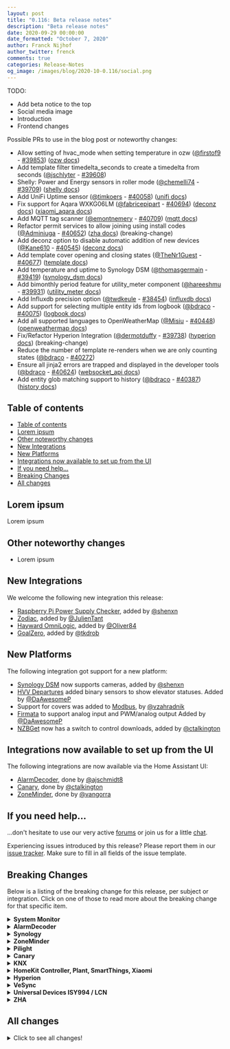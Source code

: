 ```yaml
---
layout: post
title: "0.116: Beta release notes"
description: "Beta release notes"
date: 2020-09-29 00:00:00
date_formatted: "October 7, 2020"
author: Franck Nijhof
author_twitter: frenck
comments: true
categories: Release-Notes
og_image: /images/blog/2020-10-0.116/social.png
---
```


TODO:

- Add beta notice to the top
- Social media image
- Introduction
- Frontend changes

Possible PRs to use in the blog post or noteworthy changes:

- Allow setting of hvac_mode when setting temperature in ozw ([@firstof9] - [#39853]) ([ozw docs])
- Add template filter timedelta_seconds to create a timedelta from seconds ([@jschlyter] - [#39608])
- Shelly: Power and Energy sensors in roller mode ([@chemelli74] - [#39709]) ([shelly docs])
- Add UniFi Uptime sensor ([@timkoers] - [#40058]) ([unifi docs])
- Fix support for Aqara WXKG06LM ([@fabricepipart] - [#40694]) ([deconz docs]) ([xiaomi_aqara docs])
- Add MQTT tag scanner ([@emontnemery] - [#40709]) ([mqtt docs])
- Refactor permit services to allow joining using install codes ([@Adminiuga] - [#40652]) ([zha docs]) (breaking-change)
- Add deconz option to disable automatic addition of new devices ([@Kane610] - [#40545]) ([deconz docs])
- Add template cover opening and closing states ([@TheNr1Guest] - [#40677]) ([template docs])
- Add temperature and uptime to Synology DSM ([@thomasgermain] - [#39419]) ([synology_dsm docs])
- Add bimonthly period feature for utility_meter component ([@hareeshmu] - [#39931]) ([utility_meter docs])
- Add Influxdb precision option ([@twdkeule] - [#38454]) ([influxdb docs])
- Add support for selecting multiple entity ids from logbook ([@bdraco] - [#40075]) ([logbook docs])
- Add all supported languages to OpenWeatherMap ([@Misiu] - [#40448]) ([openweathermap docs])
- Fix/Refactor Hyperion Integration ([@dermotduffy] - [#39738]) ([hyperion docs]) (breaking-change)
- Reduce the number of template re-renders when we are only counting states ([@bdraco] - [#40272])
- Ensure all jinja2 errors are trapped and displayed in the developer tools ([@bdraco] - [#40624]) ([websocket_api docs])
- Add entity glob matching support to history ([@bdraco] - [#40387]) ([history docs])

## Table of contents

- [Table of contents](#table-of-contents)
- [Lorem ipsum](#lorem-ipsum)
- [Other noteworthy changes](#other-noteworthy-changes)
- [New Integrations](#new-integrations)
- [New Platforms](#new-platforms)
- [Integrations now available to set up from the UI](#integrations-now-available-to-set-up-from-the-ui)
- [If you need help...](#if-you-need-help)
- [Breaking Changes](#breaking-changes)
- [All changes](#all-changes)

## Lorem ipsum

Lorem ipsum

## Other noteworthy changes

- Lorem ipsum

## New Integrations

We welcome the following new integration this release:

- [Raspberry Pi Power Supply Checker][rpi_power docs], added by [@shenxn]
- [Zodiac][zodiac docs], added by [@JulienTant]
- [Hayward OmniLogic][omnilogic docs], added by [@Oliver84]
- [GoalZero][goalzero docs], added by [@tkdrob]

## New Platforms

The following integration got support for a new platform:

- [Synology DSM][synology_dsm docs] now supports cameras, added by [@shenxn]
- [HVV Departures][hvv_departures docs] added binary sensors to show elevator
  statuses. Added by [@DaAwesomeP]
- Support for covers was added to [Modbus][modbus docs], by [@vzahradnik]
- [Firmata][firmata docs] to support analog input and PWM/analog output
  Added by [@DaAwesomeP]
- [NZBGet][nzbget docs] now has a switch to control downloads,
  added by [@ctalkington]

## Integrations now available to set up from the UI

The following integrations are now available via the Home Assistant UI:

- [AlarmDecoder][alarmdecoder docs], done by [@ajschmidt8]
- [Canary][canary docs], done by [@ctalkington]
- [ZoneMinder][zoneminder docs], done by [@vangorra]

## If you need help...

...don't hesitate to use our very active [forums](https://community.home-assistant.io/) or join us for a little [chat](https://discord.gg/c5DvZ4e).

Experiencing issues introduced by this release? Please report them in our [issue tracker](https://github.com/home-assistant/core/issues). Make sure to fill in all fields of the issue template.

<!--more-->

## Breaking Changes

Below is a listing of the breaking change for this release, per subject or
integration. Click on one of those to read more about the breaking change
for that specific item.

<details>
  <summary><b>System Monitor</b></summary>
  <p>

Not really a breaking change, since the overall logic did not change. Arguments
that were previously mandatory for sensors of this integration are still
mandatory and optional arguments remain optional.

However, we now enforce those mandatory arguments to be present,
since otherwise this integration creates entities that cannot do anything,
e.g., the sensor for IPv4 addresses cannot do anything if no network interface
is specified from which to take the IP.

If the integration fails to load, check the log to see which arguments are
missing in your configuration. The documentation also has been updated to
clearly show which arguments are mandatory.

([@spacegaier] - [#39687]) ([systemmonitor docs])

  </p>
</details>

<details>
  <summary><b>AlarmDecoder</b></summary>
  <p>

YAML support for AlarmDecoder has been removed in favor of UI configuration.
Additionally, the `panel_display` option has been removed and the alarm display
sensor will always be created with AlarmDecoder now. Please see the updated
[AlarmDecoder documentation][alarmdecoder docs] for instructions on how to
set up AlarmDecoder via the UI.

([@ajschmidt8] - [#37998]) ([alarmdecoder docs])

  </p>
</details>

<details>
  <summary><b>Synology</b></summary>
  <p>

The Synology integration is now deprecated. You should now use the Synology DSM
instead. Support for cameras has been added to the Synology DSM integration
making it a full replacement.

([@shenxn] - [#39958]) ([synology docs])

  </p>
</details>

<details>
  <summary><b>ZoneMinder</b></summary>
  <p>

Configuration of ZoneMinder must now be done via the UI. If you have a
YAML configuration for ZoneMinder, it will be imported on upgrade. After the
upgrade, it can be safely removed from the YAML configuration.

([@vangorra] - [#37060]) ([zoneminder docs])

  </p>
</details>

<details>
  <summary><b>Pilight</b></summary>
  <p>

Lights using the Pilight integration will now turn on to the last used
brightness instead of its maximum brightness.

If you want to retain you lights turning on to its maximum brightness you can
set the default intensity in the `light_profiles.csv` file.

The steps to set this up:

1. In the your main `config` folder (where you'll find `configuration.yaml`)
   create a new file called `light_profiles.csv`.
2. For each of lights add an line with its entity id and the brightness
   you want, as a value from `0` to `255`.

Example:

```txt
light.<deviceentityid>.default,0,0,255
```

([@daniel-jong] - [#39549]) ([pilight docs])

  </p>
</details>

<details>
  <summary><b>Canary</b></summary>
  <p>

Canary is now available for configuration via the UI. This also means its no
longer configured in YAML. Existing configurations should be automatically
transitioned to configuration via UI. You can safely remove you Canary YAML
configuration after ugprading. YAML support will be fully removed in
Home Assistant 0.118.0.

([@ctalkington] - [#40055]) ([canary docs])

  </p>
</details>

<details>
  <summary><b>KNX</b></summary>
  <p>

We changed the way how we handle binary sensors in the underlying library. It
is no longer possible to support automations based on the `binary_sensor`
schema. Instead, you can use the new `counter` state attribute for any given
KNX binary sensor.

Before this change:

```yaml
-  name: cover_abstell
   state_address: "2/0/33"
   automation:
     - counter: 1
       hook: 'on'
       action:
         - entity_id: cover.sonne_abstellkammer
           service: cover.open_cover
     - counter: 1
       hook: 'off'
       action:
         - entity_id: cover.sonne_abstellkammer
           service: cover.close_cover
```

After this change:


```yaml
# binary_sensor.yaml
- name: cover_abstell
  state_address: "2/0/33"
```

```yaml
# automation.yaml
automation:
  - alias: 'Binary sensor test counter=1 on'
    trigger:
      platform: numeric_state
      entity_id: binary_sensor.cover_abstell
      attribute: counter
      above: 0
      below: 2
    condition:
      - condition: state
        entity_id: binary_sensor.cover_abstell
        state: 'on'
    action:
      - service: cover.open_cover
        entity_id: cover.sonne_abstellkammer

  - alias: 'Binary sensor test counter=1 off'
    trigger:
      platform: numeric_state
      entity_id: binary_sensor.cover_abstell
      attribute: counter
      above: 0
      below: 2
    condition:
      - condition: state
        entity_id: binary_sensor.cover_abstell
        state: 'off'
    action:
      - service: cover.close_cover
        entity_id: cover.sonne_abstellkammer
```

If you intend to use the counter feature (counter > 1) make sure you also
enable `ignore_internal_state` (default: `true`) for your `binary_sensor` and
set the new `context_timeout` attribute to the time in between you want it to
react to your sensor clicks (defaults to `1` - which should be fine).
Otherwise, the counter will not work correctly.

([@marvin-w] - [#40304]) ([knx docs])

  </p>
</details>

<details>
  <summary><b>HomeKit Controller, Plant, SmartThings, Xiaomi</b></summary>
  <p>

Some integrations (`homekit_controller`, `plant`, `smartthings`
and `xiaomi_miio`) previously used `lux` as their unit of measurement for
entities that covered illuminance. Now, these entities use `lx` as their unit
of measurement to be consistent with other integrations.

This could be a breaking change for using such entities in,
for example, `influxdb`.

([@springstan] - [#40171])

  </p>
</details>

<details>
  <summary><b>Hyperion</b></summary>
  <p>

Fixes the Hyperion Integration to work with the current Hyperion-NG release.
Refactors to rely on the
[hyperion-py](https://github.com/dermotduffy/hyperion-py) client.

The `default_color`, `hdmi_priority` and `effect_list` parameters no longer have
any effect. Instead, users should use [light profiles](/integrations/light/)
as default color.

The `effect_list` is now automatically populated.

The `hdmi_priority` parameter no longer make sense with Hyperion-NG and will
be removed in a future release.

([@dermotduffy] - [#39738]) ([hyperion docs])

  </p>
</details>

<details>
  <summary><b>VeSync</b></summary>
  <p>

The auto fan mode for the fan platform has been removed. The auto mode isn't
supported by the entity model in Home Assistant and was initially added
overlooking our entity model.

If you have automations or scripts targeting the VeSync fan entity should
review these and update as needed.

([@TheGardenMonkey] - [#40559]) ([vesync docs])

  </p>
</details>

<details>
  <summary><b>Universal Devices ISY994 / LCN</b></summary>
  <p>

The Kelvin unit no longer includes the degree sign in accordance with
scientific standards. If you use the `isy994` and `lcn` integrations you may
need to update automations or data collectors that depend on the unit of
measurement.

([@RichieFrame] - [#40574]) ([isy994 docs])

  </p>
</details>

<details>
  <summary><b>ZHA</b></summary>
  <p>

Not a breaking change, but `ieee_address` parameter was renamed to
`ieee` for `zha.permit` and `zha.remove` services.

This makes all services to use consistently named parameters.

([@Adminiuga] - [#40652]) ([zha docs])

  </p>
</details>

## All changes

<details>
  <summary>Click to see all changes!</summary>

- Add missing EDL21 OBIS codes ([@DAMEK86] - [#39714]) ([edl21 docs])
- Bump version to 0.116.0dev0 ([@frenck] - [#39768])
- Bump Synology DSM to 0.9.0 ([@Quentame] - [#39819]) ([synology_dsm docs])
- Add systemmonitor check for mandatory "arg" of sensors ([@spacegaier] - [#39687]) ([systemmonitor docs]) (breaking-change)
- Allow setting of hvac_mode when setting temperature in ozw ([@firstof9] - [#39853]) ([ozw docs])
- Prompt user to reauthenticate AirVisual when API key expires ([@bachya] - [#38341]) ([airvisual docs])
- Upgrade sentry-sdk to 0.17.4 ([@frenck] - [#39868]) ([sentry docs])
- Bump pyTibber to 0.15.2 ([@soldag] - [#39870]) ([tibber docs])
- Upgrade isort to 5.5.2 ([@frenck] - [#39879])
- Use entity_class 'safety' in synology_dsm storage sensors ([@Mariusthvdb] - [#39757]) ([synology_dsm docs])
- Optimize requirements check with stdlib ([@balloob] - [#39871])
- Remove stale debug from WLED tests ([@frenck] - [#39882]) ([wled docs])
- Add Carbon Monoxide binary sensor to Homekit Controller ([@RogerSelwyn] - [#39889]) ([homekit_controller docs])
- Increase template test coverage. ([@bdraco] - [#39908])
- Add zeroconf discovery to homekit ([@bdraco] - [#39907]) ([homekit docs])
- Upgrade numpy to 1.19.2 ([@frenck] - [#39912]) ([iqvia docs]) ([opencv docs]) ([tensorflow docs]) ([trend docs])
- Add camera support to synology_dsm ([@shenxn] - [#39838]) ([synology_dsm docs]) (new-platform)
- Add async_track_state_removed_domain to allow tracking when a state is removed from a domain ([@bdraco] - [#39859])
- Device automation triggers for stateless HomeKit accessories ([@Jc2k] - [#39090]) ([homekit_controller docs])
- Activate hassfest requirements CI check ([@MartinHjelmare] - [#39940])
- Use STATE_UNKNOWN constant in dlink and ecobee ([@springstan] - [#39948]) ([dlink docs]) ([ecobee docs])
- Add template filter timedelta_seconds to create a timedelta from seconds ([@jschlyter] - [#39608])
- Remove unchecked return value in synology_dsm ([@shenxn] - [#39929]) ([synology_dsm docs])
- Use sound, vibration and safety device class constants in various integrations ([@springstan] - [#39952]) ([concord232 docs]) ([ffmpeg_noise docs]) ([meteoalarm docs]) ([mysensors docs]) ([nest docs]) ([smartthings docs]) ([wink docs])
- Improve tests for Broadlink devices ([@felipediel] - [#39898]) ([broadlink docs])
- Use DEVICE_CLASS_WINDOW constant in various integrations ([@springstan] - [#39949]) ([brunt docs]) ([deconz docs]) ([fibaro docs]) ([fritzbox docs]) ([maxcube docs]) ([notion docs]) ([somfy_mylink docs])
- Upgrade codecov to 2.1.9 ([@frenck] - [#39960])
- Upgrade pytest-cov to 2.10.1 ([@frenck] - [#39964])
- Upgrade pytest-sugar to 0.9.4 ([@frenck] - [#39966])
- Upgrade mypy to 0.782 ([@frenck] - [#39967])
- Use DEVICE_CLASS_DOOR and DEVICE_CLASS_SMOKE in various integrations ([@springstan] - [#39950]) ([concord232 docs]) ([fibaro docs]) ([notion docs]) ([satel_integra docs]) ([spc docs]) ([tahoma docs]) ([wink docs])
- Upgrade youtube_dl to version 2020.09.06 ([@BKPepe] - [#39969]) ([media_extractor docs])
- Use opening and occupancy device class in various integrations ([@springstan] - [#39965])
- Upgrade pytest-timeout to 1.4.2 ([@frenck] - [#39983])
- Upgrade responses to 0.12.0 ([@frenck] - [#39986])
- Use connectivity device class constant in various integrations ([@springstan] - [#39972])
- Use problem, presence and plug device class constants in various integrations ([@springstan] - [#39973]) ([bmw_connected_drive docs]) ([opentherm_gw docs]) ([smappee docs]) ([smartthings docs]) ([smarty docs])
- Shelly: Power and Energy sensors in roller mode ([@chemelli74] - [#39709]) ([shelly docs])
- Use DEVICE_CLASS_MOTION in various integrations ([@springstan] - [#39962])
- Add timeout config option to Synology DSM ([@Quentame] - [#40000]) ([synology_dsm docs])
- Fix xiaomi_aqara duplicated battery sensors ([@shenxn] - [#39961]) ([xiaomi_aqara docs])
- Cleanup and reduce duplicate code from recent template changes ([@bdraco] - [#40012])
- Use moisture and moving device class in various integrations ([@springstan] - [#39963])
- Revert 'Use STATE_UNKNOWN constant in dlink and ecobee' ([@springstan] - [#40022]) ([dlink docs]) ([ecobee docs])
- Improve canary tests ([@ctalkington] - [#39956]) ([canary docs])
- Add Config Flow to AlarmDecoder ([@ajschmidt8] - [#37998]) ([alarmdecoder docs]) (breaking-change)
- Update phrasing and pin validation for homekit_controller ([@bdraco] - [#40006]) ([homekit_controller docs])
- Add canary alarm_control_panel tests ([@ctalkington] - [#40029]) ([canary docs])
- Refactor zeroconf setup to be async ([@bdraco] - [#39955]) ([zeroconf docs])
- Mark Azure DevOps device as a service ([@timmo001] - [#40044]) ([azure_devops docs])
- Add unique_id to canary alarm_control_panel ([@ctalkington] - [#40041]) ([canary docs])
- Add device class to canary sensors ([@ctalkington] - [#40050]) ([canary docs])
- Fix intermittently failing dyson test ([@bdraco] - [#40051]) ([dyson docs])
- Upgrade coverage to 5.3.0 ([@frenck] - [#40056])
- Fix vizio async mock fixtures on Python 3.8.0 and .1 ([@scop] - [#39926]) ([vizio docs])
- Don't try to create /test dir in camera tests ([@scop] - [#39914]) ([camera docs])
- Make recorder block_till_done reliable ([@bdraco] - [#40043]) ([recorder docs])
- Make system_log test reliable ([@bdraco] - [#40049]) ([system_log docs])
- Add more SSDP discovery data and constants ([@scop] - [#39984]) ([ssdp docs])
- Add temperature and uptime to Synology DSM ([@thomasgermain] - [#39419]) ([synology_dsm docs])
- Improve reproduce_state for media players ([@rajlaud] - [#38266]) ([media_player docs])
- Deprecate the synology integration ([@shenxn] - [#39958]) ([synology docs]) (breaking-change)
- Add rpi_power integration ([@shenxn] - [#35527]) ([rpi_power docs]) (new-integration)
- Extract the icon and state for logbook state changed events ([@bdraco] - [#40039]) ([logbook docs])
- Add unique_id to canary camera ([@ctalkington] - [#40054]) ([canary docs])
- Reduce listener cancelation code in template tracker ([@bdraco] - [#40040])
- Fix homekit error when the bridge has been ignored. ([@bdraco] - [#40082]) ([homekit docs])
- Add support for multiple vera controller hubs ([@vangorra] - [#33613]) ([vera docs])
- Upgrade pytest to 6.0.2 ([@frenck] - [#39959])
- Upgrade sentry-sdk to 0.17.5 ([@frenck] - [#40092]) ([sentry docs])
- Fix hvv_departures config flow patches ([@MartinHjelmare] - [#40095]) ([hvv_departures docs])
- Upgrade pytest-xdist to 2.1.0 ([@frenck] - [#40057])
- Add bimonthly period feature for utility_meter component ([@hareeshmu] - [#39931]) ([utility_meter docs])
- Upgrade youtube_dl to version 2020.09.14 ([@BKPepe] - [#40104]) ([media_extractor docs])
- Use http status constants more, add HTTP_ACCEPTED and HTTP_BAD_GATEWAY ([@springstan] - [#39993])
- Add and use volume cubic constants ([@springstan] - [#40106]) ([airvisual docs]) ([comfoconnect docs]) ([isy994 docs]) ([mysensors docs]) ([zha docs])
- Expose angle and xy attributes in deCONZ event if present ([@klada] - [#39822]) ([deconz docs])
- Extract Netatmo test data ([@cgtobi] - [#40094]) ([netatmo docs])
- Clean dyson climate tests ([@MartinHjelmare] - [#40110]) ([dyson docs])
- Use AREA_SQUARE_METERS constant in all integrations ([@springstan] - [#40107]) ([ambient_station docs]) ([bloomsky docs]) ([isy994 docs]) ([smartthings docs]) ([zamg docs])
- Add and use currency constants ([@springstan] - [#40113]) ([dsmr_reader docs]) ([growatt_server docs]) ([isy994 docs]) ([pvpc_hourly_pricing docs]) ([tankerkoenig docs])
- AlarmDecoder config flow fixes ([@ajschmidt8] - [#40037]) ([alarmdecoder docs])
- Upgrade sentry-sdk to 0.17.6 ([@frenck] - [#40133]) ([sentry docs])
- Remove unsupported states from security systems in HomeKit ([@nzapponi] - [#40060]) ([homekit docs])
- Prompt to reauth when the august password is changed or token expires ([@bdraco] - [#40103]) ([august docs])
- Clean up vera typings ([@vangorra] - [#40143]) ([vera docs])
- Fix static/class async mocks on Python 3.8.0 and .1 ([@scop] - [#40147]) ([forked_daapd docs]) ([shelly docs]) ([simplisafe docs])
- Add config support to zoneminder integration ([@vangorra] - [#37060]) ([zoneminder docs]) (breaking-change)
- Fix typo in strings for wolflink ([@SNoof85] - [#40164]) ([wolflink docs])
- Do not default Pilight lights to max brightness ([@daniel-jong] - [#39549]) ([pilight docs]) (breaking-change)
- Use async_on_remove for vizio listeners ([@raman325] - [#40185]) ([vizio docs])
- Add cgtobi to sonos code owners ([@cgtobi] - [#40204]) ([sonos docs])
- Add cgtobi to kodi code owners ([@cgtobi] - [#40202]) ([kodi docs])
- Fix shelly sensor names ([@Misiu] - [#39854]) ([shelly docs])
- Catch TypeError in strptime() template helper ([@spacegaier] - [#40226])
- Use default values in advanced options in devolo home control ([@2Fake] - [#40216]) ([devolo_home_control docs])
- Add UniFi Uptime sensor ([@timkoers] - [#40058]) ([unifi docs])
- Update velbus to 2.0.45 ([@Cereal2nd] - [#40256]) ([velbus docs])
- Add Influxdb precision option ([@twdkeule] - [#38454]) ([influxdb docs])
- Make tplink SmartStrip communication more robust ([@gjbadros] - [#40281]) ([tplink docs])
- Add config flow to canary ([@ctalkington] - [#40055]) ([canary docs]) (breaking-change)
- Use pressure constants in code base ([@springstan] - [#40262])
- Add missing integration quality scale to image integration ([@frenck] - [#40289]) ([image docs])
- Add missing integration quality scale to tags integration ([@frenck] - [#40291]) ([tag docs])
- Add port to plugwise ([@CoMPaTech] - [#40017]) ([plugwise docs])
- Add device info to canary camera and sensors ([@ctalkington] - [#40053]) ([canary docs])
- Add kodi browse media for channels ([@imduffy15] - [#40277]) ([kodi docs])
- Use percentage constant in more integrations ([@springstan] - [#40165]) ([growatt_server docs]) ([numato docs]) ([nut docs])
- Add and use currency cent constant ([@springstan] - [#40261]) ([griddy docs]) ([isy994 docs]) ([nsw_fuel_station docs])
- Add binary_sensor for cloud connectivity to HomematicIP Cloud ([@SukramJ] - [#39675]) ([homematicip_cloud docs])
- Update roku media browser classes ([@ctalkington] - [#40285]) ([roku docs])
- Complete helpers.service type hints ([@scop] - [#40193])
- Rebuilt Splunk using custom library ([@Bre77] - [#40123]) ([splunk docs])
- Use content type text plain constant ([@springstan] - [#40313]) ([prometheus docs]) ([rest docs]) ([rest_command docs])
- Update xknx to 0.14.2 ([@marvin-w] - [#40304]) ([knx docs]) (breaking-change)
- Apply code review for canary config flow ([@ctalkington] - [#40355]) ([canary docs])
- Add reauth source constant for config entries ([@ctalkington] - [#40352])
- Add supervisor install add-on helper ([@MartinHjelmare] - [#40138]) ([hassio docs])
- Upgrade youtube_dl to version 2020.09.20 ([@BKPepe] - [#40395]) ([media_extractor docs])
- Remove myself as Luci code owner ([@fbradyirl] - [#40398]) ([luci docs])
- Fix supervisor get addon info ([@MartinHjelmare] - [#40412]) ([hassio docs])
- Add zodiac integration ([@JulienTant] - [#38935]) ([zodiac docs]) (new-integration)
- Update voluptuous to 0.12.0 ([@spacegaier] - [#40401])
- Update Solax Library to 0.2.4 ([@squishykid] - [#40330]) ([solax docs])
- Use centralized KnxEntity for all KNX platforms ([@marvin-w] - [#40381]) ([knx docs])
- bump pynws to 1.3.0 ([@MatthewFlamm] - [#40386]) ([nws docs])
- Add supervisor add-on uninstall helper ([@MartinHjelmare] - [#40413]) ([hassio docs])
- Use more state attribute name constants ([@scop] - [#40428])
- Improve timeout error handling for Splunk ([@Bre77] - [#40384]) ([splunk docs])
- Add debug logging to Bond fireplace entity ([@prystupa] - [#40318]) ([bond docs])
- Add PLAY and PAUSE to webos button service description ([@basnijholt] - [#40353]) ([webostv docs])
- Firmata analog input, PWM/analog output, deprecate arduino ([@DaAwesomeP] - [#40369]) ([arduino docs]) ([firmata docs]) (new-platform)
- Bump pywemo to 0.5.0 ([@sqldiablo] - [#40439]) ([wemo docs])
- Update xknx to 0.14.3 ([@marvin-w] - [#40430]) ([knx docs])
- Serialize websocket event message once ([@bdraco] - [#40453]) ([websocket_api docs])
- Add support for selecting multiple entity ids from logbook ([@bdraco] - [#40075]) ([logbook docs])
- Defer template tracking setup until template entity start ([@bdraco] - [#40388]) ([template docs])
- Add binary_sensor for elevator states to hvv_departures ([@vigonotion] - [#36822]) ([hvv_departures docs]) (new-platform)
- deCONZ - move event handling ([@Kane610] - [#40424]) ([deconz docs])
- Add and use length millimeters constant ([@springstan] - [#40116])
- Update xknx to version 0.14.4 ([@marvin-w] - [#40472]) ([knx docs])
- Improve DOODS folder handling and add process time attribute ([@lamiskin] - [#40344]) ([doods docs])
- Support learning different command types with remote ([@felipediel] - [#39670]) ([remote docs])
- Refactor Plex tests using fixtures ([@jjlawren] - [#40260]) ([plex docs])
- Use content type multipart constant ([@springstan] - [#40314]) ([camera docs]) ([ffmpeg docs])
- Revert "Support learning different command types with remote" ([@frenck] - [#40486]) ([remote docs])
- Upgrade sentry-sdk to 0.17.7 ([@frenck] - [#40492]) ([sentry docs])
- Upgrade isort to 5.5.3 ([@frenck] - [#40493])
- Add supervisor helper to start add-on ([@MartinHjelmare] - [#40495]) ([hassio docs])
- Add supervisor add-on stop helper ([@MartinHjelmare] - [#40501]) ([hassio docs])
- Support all available languages in voicerss integration ([@nagyrobi] - [#40502]) ([voicerss docs])
- Add all supported languages to OpenWeatherMap ([@Misiu] - [#40448]) ([openweathermap docs])
- Adjust safe_theme for better readability ([@spacegaier] - [#40223]) ([frontend docs])
- Use content type json constant ([@springstan] - [#40312])
- Add and use light lux constant in entire code base ([@springstan] - [#40171]) (breaking-change)
- Correct label in mqtt config flow ([@springstan] - [#40507]) ([mqtt docs])
- Bump plexapi to 4.1.1 ([@jjlawren] - [#40512]) ([plex docs])
- Update sonarr to 0.3.0 ([@ctalkington] - [#40515]) ([sonarr docs])
- Fix Bond error logging format ([@prystupa] - [#40519]) ([bond docs])
- Upgrade sentry-sdk to 0.17.8 ([@frenck] - [#40531]) ([sentry docs])
- Add more Huawei LTE sensor metadata ([@scop] - [#39988]) ([huawei_lte docs])
- Update constant name for onewire ([@epenet] - [#40530]) ([onewire docs])
- Ensure consitstency of file docstring for 1-wire ([@epenet] - [#40528]) ([onewire docs])
- Ensure the title is consistent ([@epenet] - [#40528]) ([onewire docs])
- Improve devolo Home Control code quality ([@Shutgun] - [#40480]) ([devolo_home_control docs])
- Add Huawei LTE SMS storage full and unread sensors ([@scop] - [#40021]) ([huawei_lte docs])
- Fix/Refactor Hyperion Integration ([@dermotduffy] - [#39738]) ([hyperion docs]) (breaking-change)
- Bump pyairvisual to 5.0.2 ([@bachya] - [#40554]) ([airvisual docs])
- Bump simplisafe-python to 9.3.3 ([@bachya] - [#40560]) ([simplisafe docs])
- Improve handling of sources without a name in Denon ([@asimonen] - [#40514]) ([denon docs])
- Add @darkfox as Rejseplanen code owner ([@DarkFox] - [#40329])
- Add modifications for snapshot uploads ([@ludeeus] - [#40503]) ([hassio docs])
- Upgrade Tibber library to 0.15.3 ([@Danielhiversen] - [#40570]) ([tibber docs])
- Use HA constants for Rfxtrx units ([@elupus] - [#40562]) ([rfxtrx docs])
- Upgrade tqdm to 4.49.0 ([@frenck] - [#40573])
- Remove auto from the fan speed modes for VeSync ([@TheGardenMonkey] - [#40559]) ([vesync docs]) (breaking-change)
- Add Omnilogic integration ([@Oliver84] - [#40474]) ([omnilogic docs]) (new-integration)
- Rewrite light component tests to async pytest tests ([@frenck] - [#40589]) ([light docs])
- Improve tracking of existing entities in deconz ([@Kane610] - [#40265]) ([deconz docs])
- Update schema for zha.set_zigbee_cluster_attribute service ([@Adminiuga] - [#40600]) ([zha docs])
- Add device info to gogogate2 ([@bdraco] - [#40538]) ([gogogate2 docs])
- Upgrade spotipy to 2.16.0 ([@frenck] - [#40606]) ([spotify docs])
- Throttle ebusd sensors instead of the whole component ([@danielkucera] - [#40610]) ([ebusd docs])
- Bump pychromecast to 7.4.1 ([@emontnemery] - [#40587]) ([cast docs])
- Add installation type to discovery endpoint ([@ludeeus] - [#40585]) ([api docs])
- Allow non-authenticated calls to snapshots during onboarding ([@ludeeus] - [#40582]) ([hassio docs])
- Log the remote ip address for incoming websocket connections when debug is on ([@bdraco] - [#40581]) ([websocket_api docs])
- Add bare hostname as valid known hostname in get_url helper ([@frenck] - [#40510])
- Use direct service calls in light platform tests ([@frenck] - [#40604]) ([light docs])
- Use common strings for somfy config flow ([@RobBie1221] - [#40594]) ([somfy docs])
- Use common strings for monoprice config flow ([@RobBie1221] - [#40592]) ([monoprice docs])
- Use common strings for Freebox config flow ([@SNoof85] - [#40590]) ([freebox docs])
- Bump python-broadlink to 0.15.0 ([@felipediel] - [#39228]) ([broadlink docs])
- Add Modbus cover ([@vzahradnik] - [#33642]) ([modbus docs]) (new-platform)
- Improve performance of counting and iterating states in templates ([@bdraco] - [#40250])
- Use direct service calls in tests instead of automation common ([@frenck] - [#40623])
- Reduce the number of template re-renders when we are only counting states ([@bdraco] - [#40272])
- Ensure all jinja2 errors are trapped and displayed in the developer tools ([@bdraco] - [#40624]) ([websocket_api docs])
- Add support for homekit windows ([@Julius2342] - [#40635]) ([homekit docs])
- Handle Shelly channel names (if available) ([@chemelli74] - [#40119]) ([shelly docs])
- deCONZ fix comments from #40265 ([@Kane610] - [#40640]) ([deconz docs])
- Fix solaredge service data KeyError ([@Cereal2nd] - [#40653]) ([solaredge docs])
- Resolve Frontend Services.yaml Minor Oversight ([@Brahmah] - [#40659]) ([frontend docs])
- Rewrite core event tests to pytest tests ([@frenck] - [#40664])
- Bump python-velbus to 2.0.46 ([@Cereal2nd] - [#40663]) ([velbus docs])
- Add authentication support to Nightscout ([@marciogranzotto] - [#40602]) ([nightscout docs])
- Use common strings for oauth config flows ([@MBlokhuijzen] - [#40608]) ([almond docs]) ([home_connect docs]) ([smappee docs]) ([somfy docs]) ([spotify docs]) ([withings docs])
- Remove pre-0.102 Huawei LTE setup noop warnings ([@scop] - [#40654]) ([huawei_lte docs])
- Add Integration for Goal Zero Yeti Power Stations ([@tkdrob] - [#39231]) ([goalzero docs]) (new-integration)
- Bump dwdwfsapi to v1.0.3 ([@stephan192] - [#40644]) ([dwd_weather_warnings docs])
- Update wolf_smartset to 0.1.6 ([@adamkrol93] - [#40668]) ([wolflink docs])
- Increase the timeout during config entry setup in Shelly integration ([@bieniu] - [#40684]) ([shelly docs])
- Upgrade zigpy-znp from 0.1.1 to 0.2.0 ([@puddly] - [#40674]) ([zha docs])
- Fix issue with HobbyBoard moisture meter ([@epenet] - [#40680]) ([onewire docs])
- Move onewire constants to separate file ([@epenet] - [#40550]) ([onewire docs])
- Add onewire humidity sensors connected via DS2438 ([@epenet] - [#39780]) ([onewire docs])
- Add tests for modbus binary sensor ([@janiversen] - [#40367]) ([modbus docs])
- Bump up zha dependency ([@Adminiuga] - [#40689]) ([zha docs])
- Re-enable hdmi_cec component ([@newAM] - [#40671]) ([hdmi_cec docs])
- Allow non-authenticated calls to supervisor logs during onboarding ([@ludeeus] - [#40617]) ([hassio docs])
- Improve config flow descriptions in Shelly integration ([@bieniu] - [#40396]) ([shelly docs])
- Bump snapcast dependency to 2.1.1 ([@mafrosis] - [#40561]) ([snapcast docs])
- Abort execution of template renders that overwhelm the system ([@bdraco] - [#40647]) ([websocket_api docs])
- Add entity glob matching support to history ([@bdraco] - [#40387]) ([history docs])
- Remove degree from Kelvin unit ([@RichieFrame] - [#40574]) ([isy994 docs]) ([lcn docs]) (breaking-change)
- Fix Android TV 'async_get_media_image' ([@JeffLIrion] - [#40672]) ([androidtv docs])
- Add rpi_power during onboarding on RPi ([@MartinHjelmare] - [#40076]) ([onboarding docs]) ([rpi_power docs])
- Add support to reauthorize expired Plex tokens ([@jjlawren] - [#40469]) ([plex docs])
- Improve performance of accessing template state ([@bdraco] - [#40323])
- Improve devolo Home Control code quality ([@Shutgun] - [#40708]) ([devolo_home_control docs])
- Bump pypck to v0.7.2 ([@alengwenus] - [#40716]) ([lcn docs])
- Use NamedTuple for Huawei LTE sensor metadata ([@scop] - [#40655]) ([huawei_lte docs])
- Fix support for Aqara WXKG06LM ([@fabricepipart] - [#40694]) ([deconz docs]) ([xiaomi_aqara docs])
- Fix name of the Vallox integration in the manifest ([@frenck] - [#40727]) ([vallox docs])
- Add MQTT tag scanner ([@emontnemery] - [#40709]) ([mqtt docs])
- Update islamic_prayer_times with common strings ([@Brahmah] - [#40712]) ([islamic_prayer_times docs])
- Bump up ZHA dependency ([@Adminiuga] - [#40734]) ([zha docs])
- Refactor permit services to allow joining using install codes ([@Adminiuga] - [#40652]) ([zha docs]) (breaking-change)
- Add switch to control downloads for nzbget ([@ctalkington] - [#40673]) ([nzbget docs]) (new-platform)
- Add ability to reauth sonarr ([@ctalkington] - [#40306]) ([sonarr docs])
- Add deconz option to disable automatic addition of new devices ([@Kane610] - [#40545]) ([deconz docs])
- Update pyatag to 0.3.4.4 ([@MatsNl] - [#40720]) ([atag docs])
- Add template cover opening and closing states ([@TheNr1Guest] - [#40677]) ([template docs])
- Upgrade paho-mqtt to 1.5.1 ([@frenck] - [#40703]) ([mqtt docs]) ([shiftr docs])

</details>

[#33613]: https://github.com/home-assistant/core/pull/33613
[#33642]: https://github.com/home-assistant/core/pull/33642
[#35527]: https://github.com/home-assistant/core/pull/35527
[#36822]: https://github.com/home-assistant/core/pull/36822
[#37060]: https://github.com/home-assistant/core/pull/37060
[#37998]: https://github.com/home-assistant/core/pull/37998
[#38266]: https://github.com/home-assistant/core/pull/38266
[#38341]: https://github.com/home-assistant/core/pull/38341
[#38454]: https://github.com/home-assistant/core/pull/38454
[#38935]: https://github.com/home-assistant/core/pull/38935
[#39090]: https://github.com/home-assistant/core/pull/39090
[#39228]: https://github.com/home-assistant/core/pull/39228
[#39231]: https://github.com/home-assistant/core/pull/39231
[#39419]: https://github.com/home-assistant/core/pull/39419
[#39549]: https://github.com/home-assistant/core/pull/39549
[#39608]: https://github.com/home-assistant/core/pull/39608
[#39670]: https://github.com/home-assistant/core/pull/39670
[#39675]: https://github.com/home-assistant/core/pull/39675
[#39687]: https://github.com/home-assistant/core/pull/39687
[#39709]: https://github.com/home-assistant/core/pull/39709
[#39714]: https://github.com/home-assistant/core/pull/39714
[#39738]: https://github.com/home-assistant/core/pull/39738
[#39757]: https://github.com/home-assistant/core/pull/39757
[#39768]: https://github.com/home-assistant/core/pull/39768
[#39780]: https://github.com/home-assistant/core/pull/39780
[#39819]: https://github.com/home-assistant/core/pull/39819
[#39822]: https://github.com/home-assistant/core/pull/39822
[#39838]: https://github.com/home-assistant/core/pull/39838
[#39853]: https://github.com/home-assistant/core/pull/39853
[#39854]: https://github.com/home-assistant/core/pull/39854
[#39859]: https://github.com/home-assistant/core/pull/39859
[#39868]: https://github.com/home-assistant/core/pull/39868
[#39870]: https://github.com/home-assistant/core/pull/39870
[#39871]: https://github.com/home-assistant/core/pull/39871
[#39879]: https://github.com/home-assistant/core/pull/39879
[#39882]: https://github.com/home-assistant/core/pull/39882
[#39889]: https://github.com/home-assistant/core/pull/39889
[#39898]: https://github.com/home-assistant/core/pull/39898
[#39907]: https://github.com/home-assistant/core/pull/39907
[#39908]: https://github.com/home-assistant/core/pull/39908
[#39912]: https://github.com/home-assistant/core/pull/39912
[#39914]: https://github.com/home-assistant/core/pull/39914
[#39926]: https://github.com/home-assistant/core/pull/39926
[#39929]: https://github.com/home-assistant/core/pull/39929
[#39931]: https://github.com/home-assistant/core/pull/39931
[#39940]: https://github.com/home-assistant/core/pull/39940
[#39948]: https://github.com/home-assistant/core/pull/39948
[#39949]: https://github.com/home-assistant/core/pull/39949
[#39950]: https://github.com/home-assistant/core/pull/39950
[#39952]: https://github.com/home-assistant/core/pull/39952
[#39955]: https://github.com/home-assistant/core/pull/39955
[#39956]: https://github.com/home-assistant/core/pull/39956
[#39958]: https://github.com/home-assistant/core/pull/39958
[#39959]: https://github.com/home-assistant/core/pull/39959
[#39960]: https://github.com/home-assistant/core/pull/39960
[#39961]: https://github.com/home-assistant/core/pull/39961
[#39962]: https://github.com/home-assistant/core/pull/39962
[#39963]: https://github.com/home-assistant/core/pull/39963
[#39964]: https://github.com/home-assistant/core/pull/39964
[#39965]: https://github.com/home-assistant/core/pull/39965
[#39966]: https://github.com/home-assistant/core/pull/39966
[#39967]: https://github.com/home-assistant/core/pull/39967
[#39969]: https://github.com/home-assistant/core/pull/39969
[#39972]: https://github.com/home-assistant/core/pull/39972
[#39973]: https://github.com/home-assistant/core/pull/39973
[#39983]: https://github.com/home-assistant/core/pull/39983
[#39984]: https://github.com/home-assistant/core/pull/39984
[#39986]: https://github.com/home-assistant/core/pull/39986
[#39988]: https://github.com/home-assistant/core/pull/39988
[#39993]: https://github.com/home-assistant/core/pull/39993
[#40000]: https://github.com/home-assistant/core/pull/40000
[#40006]: https://github.com/home-assistant/core/pull/40006
[#40012]: https://github.com/home-assistant/core/pull/40012
[#40017]: https://github.com/home-assistant/core/pull/40017
[#40021]: https://github.com/home-assistant/core/pull/40021
[#40022]: https://github.com/home-assistant/core/pull/40022
[#40029]: https://github.com/home-assistant/core/pull/40029
[#40037]: https://github.com/home-assistant/core/pull/40037
[#40039]: https://github.com/home-assistant/core/pull/40039
[#40040]: https://github.com/home-assistant/core/pull/40040
[#40041]: https://github.com/home-assistant/core/pull/40041
[#40043]: https://github.com/home-assistant/core/pull/40043
[#40044]: https://github.com/home-assistant/core/pull/40044
[#40049]: https://github.com/home-assistant/core/pull/40049
[#40050]: https://github.com/home-assistant/core/pull/40050
[#40051]: https://github.com/home-assistant/core/pull/40051
[#40053]: https://github.com/home-assistant/core/pull/40053
[#40054]: https://github.com/home-assistant/core/pull/40054
[#40055]: https://github.com/home-assistant/core/pull/40055
[#40056]: https://github.com/home-assistant/core/pull/40056
[#40057]: https://github.com/home-assistant/core/pull/40057
[#40058]: https://github.com/home-assistant/core/pull/40058
[#40060]: https://github.com/home-assistant/core/pull/40060
[#40075]: https://github.com/home-assistant/core/pull/40075
[#40076]: https://github.com/home-assistant/core/pull/40076
[#40082]: https://github.com/home-assistant/core/pull/40082
[#40092]: https://github.com/home-assistant/core/pull/40092
[#40094]: https://github.com/home-assistant/core/pull/40094
[#40095]: https://github.com/home-assistant/core/pull/40095
[#40103]: https://github.com/home-assistant/core/pull/40103
[#40104]: https://github.com/home-assistant/core/pull/40104
[#40106]: https://github.com/home-assistant/core/pull/40106
[#40107]: https://github.com/home-assistant/core/pull/40107
[#40110]: https://github.com/home-assistant/core/pull/40110
[#40113]: https://github.com/home-assistant/core/pull/40113
[#40116]: https://github.com/home-assistant/core/pull/40116
[#40119]: https://github.com/home-assistant/core/pull/40119
[#40123]: https://github.com/home-assistant/core/pull/40123
[#40133]: https://github.com/home-assistant/core/pull/40133
[#40138]: https://github.com/home-assistant/core/pull/40138
[#40143]: https://github.com/home-assistant/core/pull/40143
[#40147]: https://github.com/home-assistant/core/pull/40147
[#40164]: https://github.com/home-assistant/core/pull/40164
[#40165]: https://github.com/home-assistant/core/pull/40165
[#40171]: https://github.com/home-assistant/core/pull/40171
[#40185]: https://github.com/home-assistant/core/pull/40185
[#40193]: https://github.com/home-assistant/core/pull/40193
[#40202]: https://github.com/home-assistant/core/pull/40202
[#40204]: https://github.com/home-assistant/core/pull/40204
[#40216]: https://github.com/home-assistant/core/pull/40216
[#40223]: https://github.com/home-assistant/core/pull/40223
[#40226]: https://github.com/home-assistant/core/pull/40226
[#40250]: https://github.com/home-assistant/core/pull/40250
[#40256]: https://github.com/home-assistant/core/pull/40256
[#40260]: https://github.com/home-assistant/core/pull/40260
[#40261]: https://github.com/home-assistant/core/pull/40261
[#40262]: https://github.com/home-assistant/core/pull/40262
[#40265]: https://github.com/home-assistant/core/pull/40265
[#40272]: https://github.com/home-assistant/core/pull/40272
[#40277]: https://github.com/home-assistant/core/pull/40277
[#40281]: https://github.com/home-assistant/core/pull/40281
[#40285]: https://github.com/home-assistant/core/pull/40285
[#40289]: https://github.com/home-assistant/core/pull/40289
[#40291]: https://github.com/home-assistant/core/pull/40291
[#40304]: https://github.com/home-assistant/core/pull/40304
[#40306]: https://github.com/home-assistant/core/pull/40306
[#40312]: https://github.com/home-assistant/core/pull/40312
[#40313]: https://github.com/home-assistant/core/pull/40313
[#40314]: https://github.com/home-assistant/core/pull/40314
[#40318]: https://github.com/home-assistant/core/pull/40318
[#40323]: https://github.com/home-assistant/core/pull/40323
[#40329]: https://github.com/home-assistant/core/pull/40329
[#40330]: https://github.com/home-assistant/core/pull/40330
[#40344]: https://github.com/home-assistant/core/pull/40344
[#40352]: https://github.com/home-assistant/core/pull/40352
[#40353]: https://github.com/home-assistant/core/pull/40353
[#40355]: https://github.com/home-assistant/core/pull/40355
[#40367]: https://github.com/home-assistant/core/pull/40367
[#40369]: https://github.com/home-assistant/core/pull/40369
[#40381]: https://github.com/home-assistant/core/pull/40381
[#40384]: https://github.com/home-assistant/core/pull/40384
[#40386]: https://github.com/home-assistant/core/pull/40386
[#40387]: https://github.com/home-assistant/core/pull/40387
[#40388]: https://github.com/home-assistant/core/pull/40388
[#40395]: https://github.com/home-assistant/core/pull/40395
[#40396]: https://github.com/home-assistant/core/pull/40396
[#40398]: https://github.com/home-assistant/core/pull/40398
[#40401]: https://github.com/home-assistant/core/pull/40401
[#40412]: https://github.com/home-assistant/core/pull/40412
[#40413]: https://github.com/home-assistant/core/pull/40413
[#40424]: https://github.com/home-assistant/core/pull/40424
[#40428]: https://github.com/home-assistant/core/pull/40428
[#40430]: https://github.com/home-assistant/core/pull/40430
[#40439]: https://github.com/home-assistant/core/pull/40439
[#40448]: https://github.com/home-assistant/core/pull/40448
[#40453]: https://github.com/home-assistant/core/pull/40453
[#40469]: https://github.com/home-assistant/core/pull/40469
[#40472]: https://github.com/home-assistant/core/pull/40472
[#40474]: https://github.com/home-assistant/core/pull/40474
[#40480]: https://github.com/home-assistant/core/pull/40480
[#40486]: https://github.com/home-assistant/core/pull/40486
[#40492]: https://github.com/home-assistant/core/pull/40492
[#40493]: https://github.com/home-assistant/core/pull/40493
[#40495]: https://github.com/home-assistant/core/pull/40495
[#40501]: https://github.com/home-assistant/core/pull/40501
[#40502]: https://github.com/home-assistant/core/pull/40502
[#40503]: https://github.com/home-assistant/core/pull/40503
[#40507]: https://github.com/home-assistant/core/pull/40507
[#40510]: https://github.com/home-assistant/core/pull/40510
[#40512]: https://github.com/home-assistant/core/pull/40512
[#40514]: https://github.com/home-assistant/core/pull/40514
[#40515]: https://github.com/home-assistant/core/pull/40515
[#40519]: https://github.com/home-assistant/core/pull/40519
[#40528]: https://github.com/home-assistant/core/pull/40528
[#40530]: https://github.com/home-assistant/core/pull/40530
[#40531]: https://github.com/home-assistant/core/pull/40531
[#40538]: https://github.com/home-assistant/core/pull/40538
[#40545]: https://github.com/home-assistant/core/pull/40545
[#40550]: https://github.com/home-assistant/core/pull/40550
[#40554]: https://github.com/home-assistant/core/pull/40554
[#40559]: https://github.com/home-assistant/core/pull/40559
[#40560]: https://github.com/home-assistant/core/pull/40560
[#40561]: https://github.com/home-assistant/core/pull/40561
[#40562]: https://github.com/home-assistant/core/pull/40562
[#40570]: https://github.com/home-assistant/core/pull/40570
[#40573]: https://github.com/home-assistant/core/pull/40573
[#40574]: https://github.com/home-assistant/core/pull/40574
[#40581]: https://github.com/home-assistant/core/pull/40581
[#40582]: https://github.com/home-assistant/core/pull/40582
[#40585]: https://github.com/home-assistant/core/pull/40585
[#40587]: https://github.com/home-assistant/core/pull/40587
[#40589]: https://github.com/home-assistant/core/pull/40589
[#40590]: https://github.com/home-assistant/core/pull/40590
[#40592]: https://github.com/home-assistant/core/pull/40592
[#40594]: https://github.com/home-assistant/core/pull/40594
[#40600]: https://github.com/home-assistant/core/pull/40600
[#40602]: https://github.com/home-assistant/core/pull/40602
[#40604]: https://github.com/home-assistant/core/pull/40604
[#40606]: https://github.com/home-assistant/core/pull/40606
[#40608]: https://github.com/home-assistant/core/pull/40608
[#40610]: https://github.com/home-assistant/core/pull/40610
[#40617]: https://github.com/home-assistant/core/pull/40617
[#40623]: https://github.com/home-assistant/core/pull/40623
[#40624]: https://github.com/home-assistant/core/pull/40624
[#40635]: https://github.com/home-assistant/core/pull/40635
[#40640]: https://github.com/home-assistant/core/pull/40640
[#40644]: https://github.com/home-assistant/core/pull/40644
[#40647]: https://github.com/home-assistant/core/pull/40647
[#40652]: https://github.com/home-assistant/core/pull/40652
[#40653]: https://github.com/home-assistant/core/pull/40653
[#40654]: https://github.com/home-assistant/core/pull/40654
[#40655]: https://github.com/home-assistant/core/pull/40655
[#40659]: https://github.com/home-assistant/core/pull/40659
[#40663]: https://github.com/home-assistant/core/pull/40663
[#40664]: https://github.com/home-assistant/core/pull/40664
[#40668]: https://github.com/home-assistant/core/pull/40668
[#40671]: https://github.com/home-assistant/core/pull/40671
[#40672]: https://github.com/home-assistant/core/pull/40672
[#40673]: https://github.com/home-assistant/core/pull/40673
[#40674]: https://github.com/home-assistant/core/pull/40674
[#40677]: https://github.com/home-assistant/core/pull/40677
[#40680]: https://github.com/home-assistant/core/pull/40680
[#40684]: https://github.com/home-assistant/core/pull/40684
[#40689]: https://github.com/home-assistant/core/pull/40689
[#40694]: https://github.com/home-assistant/core/pull/40694
[#40703]: https://github.com/home-assistant/core/pull/40703
[#40708]: https://github.com/home-assistant/core/pull/40708
[#40709]: https://github.com/home-assistant/core/pull/40709
[#40712]: https://github.com/home-assistant/core/pull/40712
[#40716]: https://github.com/home-assistant/core/pull/40716
[#40720]: https://github.com/home-assistant/core/pull/40720
[#40727]: https://github.com/home-assistant/core/pull/40727
[#40734]: https://github.com/home-assistant/core/pull/40734
[@2Fake]: https://github.com/2Fake
[@Adminiuga]: https://github.com/Adminiuga
[@BKPepe]: https://github.com/BKPepe
[@Brahmah]: https://github.com/Brahmah
[@Bre77]: https://github.com/Bre77
[@Cereal2nd]: https://github.com/Cereal2nd
[@CoMPaTech]: https://github.com/CoMPaTech
[@DAMEK86]: https://github.com/DAMEK86
[@DaAwesomeP]: https://github.com/DaAwesomeP
[@Danielhiversen]: https://github.com/Danielhiversen
[@DarkFox]: https://github.com/DarkFox
[@Jc2k]: https://github.com/Jc2k
[@JeffLIrion]: https://github.com/JeffLIrion
[@JulienTant]: https://github.com/JulienTant
[@Julius2342]: https://github.com/Julius2342
[@Kane610]: https://github.com/Kane610
[@MBlokhuijzen]: https://github.com/MBlokhuijzen
[@Mariusthvdb]: https://github.com/Mariusthvdb
[@MartinHjelmare]: https://github.com/MartinHjelmare
[@MatsNl]: https://github.com/MatsNl
[@MatthewFlamm]: https://github.com/MatthewFlamm
[@Misiu]: https://github.com/Misiu
[@Oliver84]: https://github.com/Oliver84
[@Quentame]: https://github.com/Quentame
[@RichieFrame]: https://github.com/RichieFrame
[@RobBie1221]: https://github.com/RobBie1221
[@RogerSelwyn]: https://github.com/RogerSelwyn
[@SNoof85]: https://github.com/SNoof85
[@Shutgun]: https://github.com/Shutgun
[@SukramJ]: https://github.com/SukramJ
[@TheGardenMonkey]: https://github.com/TheGardenMonkey
[@TheNr1Guest]: https://github.com/TheNr1Guest
[@adamkrol93]: https://github.com/adamkrol93
[@ajschmidt8]: https://github.com/ajschmidt8
[@alengwenus]: https://github.com/alengwenus
[@asimonen]: https://github.com/asimonen
[@bachya]: https://github.com/bachya
[@balloob]: https://github.com/balloob
[@basnijholt]: https://github.com/basnijholt
[@bdraco]: https://github.com/bdraco
[@bieniu]: https://github.com/bieniu
[@cgtobi]: https://github.com/cgtobi
[@chemelli74]: https://github.com/chemelli74
[@ctalkington]: https://github.com/ctalkington
[@daniel-jong]: https://github.com/daniel-jong
[@danielkucera]: https://github.com/danielkucera
[@dermotduffy]: https://github.com/dermotduffy
[@elupus]: https://github.com/elupus
[@emontnemery]: https://github.com/emontnemery
[@epenet]: https://github.com/epenet
[@fabricepipart]: https://github.com/fabricepipart
[@fbradyirl]: https://github.com/fbradyirl
[@felipediel]: https://github.com/felipediel
[@firstof9]: https://github.com/firstof9
[@frenck]: https://github.com/frenck
[@gjbadros]: https://github.com/gjbadros
[@hareeshmu]: https://github.com/hareeshmu
[@imduffy15]: https://github.com/imduffy15
[@janiversen]: https://github.com/janiversen
[@jjlawren]: https://github.com/jjlawren
[@jschlyter]: https://github.com/jschlyter
[@klada]: https://github.com/klada
[@lamiskin]: https://github.com/lamiskin
[@ludeeus]: https://github.com/ludeeus
[@mafrosis]: https://github.com/mafrosis
[@marciogranzotto]: https://github.com/marciogranzotto
[@marvin-w]: https://github.com/marvin-w
[@nagyrobi]: https://github.com/nagyrobi
[@newAM]: https://github.com/newAM
[@nzapponi]: https://github.com/nzapponi
[@prystupa]: https://github.com/prystupa
[@puddly]: https://github.com/puddly
[@rajlaud]: https://github.com/rajlaud
[@raman325]: https://github.com/raman325
[@scop]: https://github.com/scop
[@shenxn]: https://github.com/shenxn
[@soldag]: https://github.com/soldag
[@spacegaier]: https://github.com/spacegaier
[@springstan]: https://github.com/springstan
[@sqldiablo]: https://github.com/sqldiablo
[@squishykid]: https://github.com/squishykid
[@stephan192]: https://github.com/stephan192
[@thomasgermain]: https://github.com/thomasgermain
[@timkoers]: https://github.com/timkoers
[@timmo001]: https://github.com/timmo001
[@tkdrob]: https://github.com/tkdrob
[@twdkeule]: https://github.com/twdkeule
[@vangorra]: https://github.com/vangorra
[@vigonotion]: https://github.com/vigonotion
[@vzahradnik]: https://github.com/vzahradnik
[airvisual docs]: /integrations/airvisual/
[alarmdecoder docs]: /integrations/alarmdecoder/
[almond docs]: /integrations/almond/
[ambient_station docs]: /integrations/ambient_station/
[androidtv docs]: /integrations/androidtv/
[api docs]: /integrations/api/
[arduino docs]: /integrations/arduino/
[atag docs]: /integrations/atag/
[august docs]: /integrations/august/
[azure_devops docs]: /integrations/azure_devops/
[bloomsky docs]: /integrations/bloomsky/
[bmw_connected_drive docs]: /integrations/bmw_connected_drive/
[bond docs]: /integrations/bond/
[broadlink docs]: /integrations/broadlink/
[brunt docs]: /integrations/brunt/
[camera docs]: /integrations/camera/
[canary docs]: /integrations/canary/
[cast docs]: /integrations/cast/
[comfoconnect docs]: /integrations/comfoconnect/
[concord232 docs]: /integrations/concord232/
[deconz docs]: /integrations/deconz/
[denon docs]: /integrations/denon/
[devolo_home_control docs]: /integrations/devolo_home_control/
[dlink docs]: /integrations/dlink/
[doods docs]: /integrations/doods/
[dsmr_reader docs]: /integrations/dsmr_reader/
[dwd_weather_warnings docs]: /integrations/dwd_weather_warnings/
[dyson docs]: /integrations/dyson/
[ebusd docs]: /integrations/ebusd/
[ecobee docs]: /integrations/ecobee/
[edl21 docs]: /integrations/edl21/
[ffmpeg docs]: /integrations/ffmpeg/
[ffmpeg_noise docs]: /integrations/ffmpeg_noise/
[fibaro docs]: /integrations/fibaro/
[firmata docs]: /integrations/firmata/
[forked_daapd docs]: /integrations/forked_daapd/
[freebox docs]: /integrations/freebox/
[fritzbox docs]: /integrations/fritzbox/
[frontend docs]: /integrations/frontend/
[goalzero docs]: /integrations/goalzero/
[gogogate2 docs]: /integrations/gogogate2/
[griddy docs]: /integrations/griddy/
[growatt_server docs]: /integrations/growatt_server/
[hassio docs]: /integrations/hassio/
[hdmi_cec docs]: /integrations/hdmi_cec/
[history docs]: /integrations/history/
[home_connect docs]: /integrations/home_connect/
[homekit docs]: /integrations/homekit/
[homekit_controller docs]: /integrations/homekit_controller/
[homematicip_cloud docs]: /integrations/homematicip_cloud/
[huawei_lte docs]: /integrations/huawei_lte/
[hvv_departures docs]: /integrations/hvv_departures/
[hyperion docs]: /integrations/hyperion/
[image docs]: /integrations/image/
[influxdb docs]: /integrations/influxdb/
[iqvia docs]: /integrations/iqvia/
[islamic_prayer_times docs]: /integrations/islamic_prayer_times/
[isy994 docs]: /integrations/isy994/
[knx docs]: /integrations/knx/
[kodi docs]: /integrations/kodi/
[lcn docs]: /integrations/lcn/
[light docs]: /integrations/light/
[logbook docs]: /integrations/logbook/
[luci docs]: /integrations/luci/
[maxcube docs]: /integrations/maxcube/
[media_extractor docs]: /integrations/media_extractor/
[media_player docs]: /integrations/media_player/
[meteoalarm docs]: /integrations/meteoalarm/
[modbus docs]: /integrations/modbus/
[monoprice docs]: /integrations/monoprice/
[mqtt docs]: /integrations/mqtt/
[mysensors docs]: /integrations/mysensors/
[nest docs]: /integrations/nest/
[netatmo docs]: /integrations/netatmo/
[nightscout docs]: /integrations/nightscout/
[notion docs]: /integrations/notion/
[nsw_fuel_station docs]: /integrations/nsw_fuel_station/
[numato docs]: /integrations/numato/
[nut docs]: /integrations/nut/
[nws docs]: /integrations/nws/
[nzbget docs]: /integrations/nzbget/
[omnilogic docs]: /integrations/omnilogic/
[onboarding docs]: /integrations/onboarding/
[onewire docs]: /integrations/onewire/
[opencv docs]: /integrations/opencv/
[opentherm_gw docs]: /integrations/opentherm_gw/
[openweathermap docs]: /integrations/openweathermap/
[ozw docs]: /integrations/ozw/
[pilight docs]: /integrations/pilight/
[plex docs]: /integrations/plex/
[plugwise docs]: /integrations/plugwise/
[prometheus docs]: /integrations/prometheus/
[pvpc_hourly_pricing docs]: /integrations/pvpc_hourly_pricing/
[recorder docs]: /integrations/recorder/
[remote docs]: /integrations/remote/
[rest docs]: /integrations/rest/
[rest_command docs]: /integrations/rest_command/
[rfxtrx docs]: /integrations/rfxtrx/
[roku docs]: /integrations/roku/
[rpi_power docs]: /integrations/rpi_power/
[satel_integra docs]: /integrations/satel_integra/
[sentry docs]: /integrations/sentry/
[shelly docs]: /integrations/shelly/
[shiftr docs]: /integrations/shiftr/
[simplisafe docs]: /integrations/simplisafe/
[smappee docs]: /integrations/smappee/
[smartthings docs]: /integrations/smartthings/
[smarty docs]: /integrations/smarty/
[snapcast docs]: /integrations/snapcast/
[solaredge docs]: /integrations/solaredge/
[solax docs]: /integrations/solax/
[somfy docs]: /integrations/somfy/
[somfy_mylink docs]: /integrations/somfy_mylink/
[sonarr docs]: /integrations/sonarr/
[sonos docs]: /integrations/sonos/
[spc docs]: /integrations/spc/
[splunk docs]: /integrations/splunk/
[spotify docs]: /integrations/spotify/
[ssdp docs]: /integrations/ssdp/
[synology docs]: /integrations/synology/
[synology_dsm docs]: /integrations/synology_dsm/
[system_log docs]: /integrations/system_log/
[systemmonitor docs]: /integrations/systemmonitor/
[tag docs]: /integrations/tag/
[tahoma docs]: /integrations/tahoma/
[tankerkoenig docs]: /integrations/tankerkoenig/
[template docs]: /integrations/template/
[tensorflow docs]: /integrations/tensorflow/
[tibber docs]: /integrations/tibber/
[tplink docs]: /integrations/tplink/
[trend docs]: /integrations/trend/
[unifi docs]: /integrations/unifi/
[utility_meter docs]: /integrations/utility_meter/
[vallox docs]: /integrations/vallox/
[velbus docs]: /integrations/velbus/
[vera docs]: /integrations/vera/
[vesync docs]: /integrations/vesync/
[vizio docs]: /integrations/vizio/
[voicerss docs]: /integrations/voicerss/
[webostv docs]: /integrations/webostv/
[websocket_api docs]: /integrations/websocket_api/
[wemo docs]: /integrations/wemo/
[wink docs]: /integrations/wink/
[withings docs]: /integrations/withings/
[wled docs]: /integrations/wled/
[wolflink docs]: /integrations/wolflink/
[xiaomi_aqara docs]: /integrations/xiaomi_aqara/
[zamg docs]: /integrations/zamg/
[zeroconf docs]: /integrations/zeroconf/
[zha docs]: /integrations/zha/
[zodiac docs]: /integrations/zodiac/
[zoneminder docs]: /integrations/zoneminder/